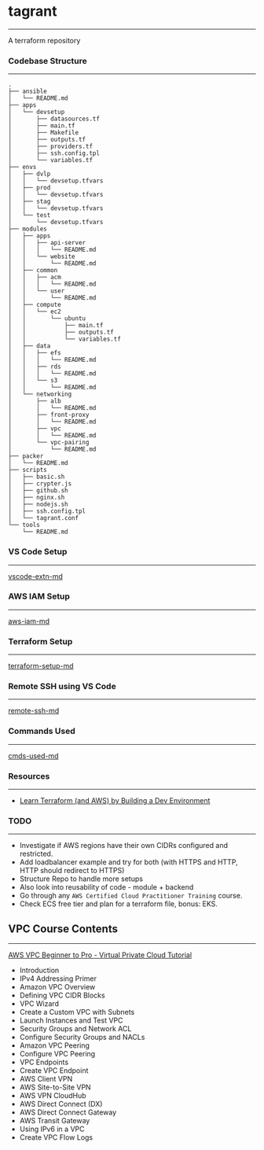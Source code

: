 # tagrant
---
A terraform repository

### Codebase Structure
---
```
.
├── ansible
│   └── README.md
├── apps
│   └── devsetup
│       ├── datasources.tf
│       ├── main.tf
│       ├── Makefile
│       ├── outputs.tf
│       ├── providers.tf
│       ├── ssh.config.tpl
│       └── variables.tf
├── envs
│   ├── dvlp
│   │   └── devsetup.tfvars
│   ├── prod
│   │   └── devsetup.tfvars
│   ├── stag
│   │   └── devsetup.tfvars
│   └── test
│       └── devsetup.tfvars
├── modules
│   ├── apps
│   │   ├── api-server
│   │   │   └── README.md
│   │   └── website
│   │       └── README.md
│   ├── common
│   │   ├── acm
│   │   │   └── README.md
│   │   └── user
│   │       └── README.md
│   ├── compute
│   │   └── ec2
│   │       └── ubuntu
│   │           ├── main.tf
│   │           ├── outputs.tf
│   │           └── variables.tf
│   ├── data
│   │   ├── efs
│   │   │   └── README.md
│   │   ├── rds
│   │   │   └── README.md
│   │   └── s3
│   │       └── README.md
│   └── networking
│       ├── alb
│       │   └── README.md
│       ├── front-proxy
│       │   └── README.md
│       ├── vpc
│       │   └── README.md
│       └── vpc-pairing
│           └── README.md
├── packer
│   └── README.md
├── scripts
│   ├── basic.sh
│   ├── crypter.js
│   ├── github.sh
│   ├── nginx.sh
│   ├── nodejs.sh
│   ├── ssh.config.tpl
│   └── tagrant.conf
└── tools
    └── README.md
```

### VS Code Setup
---

[vscode-extn-md](vscode.md)

### AWS IAM Setup
---

[aws-iam-md](iam.md)

### Terraform Setup
---

[terraform-setup-md](terraform.md)

### Remote SSH using VS Code
---

[remote-ssh-md](remotessh.md)

### Commands Used
---

[cmds-used-md](commands.md)

### Resources
---
- [Learn Terraform (and AWS) by Building a Dev Environment](https://www.youtube.com/watch?v=iRaai1IBlB0)

### TODO
---
- Investigate if AWS regions have their own CIDRs configured and restricted.
- Add loadbalancer example and try for both (with HTTPS and HTTP, HTTP should redirect to HTTPS)
- Structure Repo to handle more setups
- Also look into reusability of code - module + backend
- Go through any `AWS Certified Cloud Practitioner Training` course.
- Check ECS free tier and plan for a terraform file, bonus: EKS.

## VPC Course Contents
---
[AWS VPC Beginner to Pro - Virtual Private Cloud Tutorial](https://www.youtube.com/watch?v=g2JOHLHh4rI)
- Introduction
- IPv4 Addressing Primer
- Amazon VPC Overview
- Defining VPC CIDR Blocks
- VPC Wizard
- Create a Custom VPC with Subnets
- Launch Instances and Test VPC
- Security Groups and Network ACL
- Configure Security Groups and NACLs
- Amazon VPC Peering
- Configure VPC Peering
- VPC Endpoints
- Create VPC Endpoint
- AWS Client VPN
- AWS Site-to-Site VPN
- AWS VPN CloudHub
- AWS Direct Connect (DX)
- AWS Direct Connect Gateway
- AWS Transit Gateway
- Using IPv6 in a VPC
- Create VPC Flow Logs
